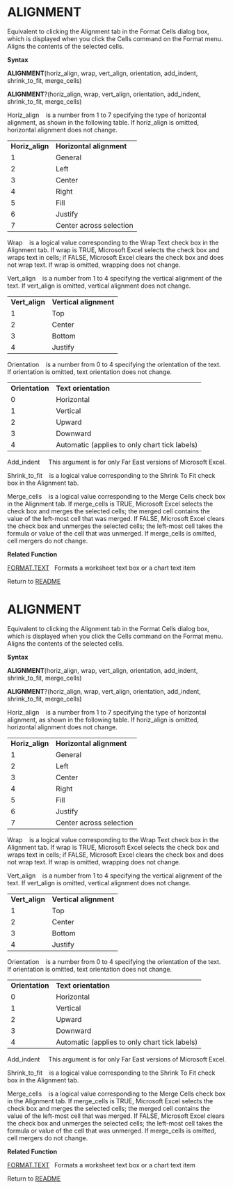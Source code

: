 # ALIGNMENT

Equivalent to clicking the Alignment tab in the Format Cells dialog box,
which is displayed when you click the Cells command on the Format menu.
Aligns the contents of the selected cells.

**Syntax**

**ALIGNMENT**(horiz\_align, wrap, vert\_align, orientation, add\_indent,
shrink\_to\_fit, merge\_cells)

**ALIGNMENT**?(horiz\_align, wrap, vert\_align, orientation,
add\_indent, shrink\_to\_fit, merge\_cells)

Horiz\_align&nbsp;&nbsp;&nbsp;&nbsp;is a number from 1 to 7 specifying
the type of horizontal alignment, as shown in the following table. If
horiz\_align is omitted, horizontal alignment does not change.

|                  |                          |
| ---------------- | ------------------------ |
| **Horiz\_align** | **Horizontal alignment** |
| 1                | General                  |
| 2                | Left                     |
| 3                | Center                   |
| 4                | Right                    |
| 5                | Fill                     |
| 6                | Justify                  |
| 7                | Center across selection  |

Wrap&nbsp;&nbsp;&nbsp;&nbsp;is a logical value corresponding to the Wrap
Text check box in the Alignment tab. If wrap is TRUE, Microsoft Excel
selects the check box and wraps text in cells; if FALSE, Microsoft Excel
clears the check box and does not wrap text. If wrap is omitted,
wrapping does not change.

Vert\_align&nbsp;&nbsp;&nbsp;&nbsp;is a number from 1 to 4 specifying
the vertical alignment of the text. If vert\_align is omitted, vertical
alignment does not change.

|                 |                        |
| --------------- | ---------------------- |
| **Vert\_align** | **Vertical alignment** |
| 1               | Top                    |
| 2               | Center                 |
| 3               | Bottom                 |
| 4               | Justify                |

Orientation&nbsp;&nbsp;&nbsp;&nbsp;is a number from 0 to 4 specifying
the orientation of the text. If orientation is omitted, text orientation
does not change.

|                 |                                               |
| --------------- | --------------------------------------------- |
| **Orientation** | **Text orientation**                          |
| 0               | Horizontal                                    |
| 1               | Vertical                                      |
| 2               | Upward                                        |
| 3               | Downward                                      |
| 4               | Automatic (applies to only chart tick labels) |

Add\_indent&nbsp;&nbsp;&nbsp;&nbsp; This argument is for only Far East
versions of Microsoft Excel.

Shrink\_to\_fit&nbsp;&nbsp;&nbsp;&nbsp;is a logical value corresponding
to the Shrink To Fit check box in the Alignment tab.

Merge\_cells&nbsp;&nbsp;&nbsp;&nbsp;is a logical value corresponding to
the Merge Cells check box in the Alignment tab. If merge\_cells is TRUE,
Microsoft Excel selects the check box and merges the selected cells; the
merged cell contains the value of the left-most cell that was merged. If
FALSE, Microsoft Excel clears the check box and unmerges the selected
cells; the left-most cell takes the formula or value of the cell that
was unmerged. If merge\_cells is omitted, cell mergers do not change.

**Related Function**

[FORMAT.TEXT](FORMAT.TEXT.md)&nbsp;&nbsp;&nbsp;Formats a worksheet text box or a chart
text item



Return to [README](README.md#A)

# ALIGNMENT

Equivalent to clicking the Alignment tab in the Format Cells dialog box,
which is displayed when you click the Cells command on the Format menu.
Aligns the contents of the selected cells.

**Syntax**

**ALIGNMENT**(horiz\_align, wrap, vert\_align, orientation, add\_indent,
shrink\_to\_fit, merge\_cells)

**ALIGNMENT**?(horiz\_align, wrap, vert\_align, orientation,
add\_indent, shrink\_to\_fit, merge\_cells)

Horiz\_align&nbsp;&nbsp;&nbsp;&nbsp;is a number from 1 to 7 specifying
the type of horizontal alignment, as shown in the following table. If
horiz\_align is omitted, horizontal alignment does not change.

|                  |                          |
| ---------------- | ------------------------ |
| **Horiz\_align** | **Horizontal alignment** |
| 1                | General                  |
| 2                | Left                     |
| 3                | Center                   |
| 4                | Right                    |
| 5                | Fill                     |
| 6                | Justify                  |
| 7                | Center across selection  |

Wrap&nbsp;&nbsp;&nbsp;&nbsp;is a logical value corresponding to the Wrap
Text check box in the Alignment tab. If wrap is TRUE, Microsoft Excel
selects the check box and wraps text in cells; if FALSE, Microsoft Excel
clears the check box and does not wrap text. If wrap is omitted,
wrapping does not change.

Vert\_align&nbsp;&nbsp;&nbsp;&nbsp;is a number from 1 to 4 specifying
the vertical alignment of the text. If vert\_align is omitted, vertical
alignment does not change.

|                 |                        |
| --------------- | ---------------------- |
| **Vert\_align** | **Vertical alignment** |
| 1               | Top                    |
| 2               | Center                 |
| 3               | Bottom                 |
| 4               | Justify                |

Orientation&nbsp;&nbsp;&nbsp;&nbsp;is a number from 0 to 4 specifying
the orientation of the text. If orientation is omitted, text orientation
does not change.

|                 |                                               |
| --------------- | --------------------------------------------- |
| **Orientation** | **Text orientation**                          |
| 0               | Horizontal                                    |
| 1               | Vertical                                      |
| 2               | Upward                                        |
| 3               | Downward                                      |
| 4               | Automatic (applies to only chart tick labels) |

Add\_indent&nbsp;&nbsp;&nbsp;&nbsp; This argument is for only Far East
versions of Microsoft Excel.

Shrink\_to\_fit&nbsp;&nbsp;&nbsp;&nbsp;is a logical value corresponding
to the Shrink To Fit check box in the Alignment tab.

Merge\_cells&nbsp;&nbsp;&nbsp;&nbsp;is a logical value corresponding to
the Merge Cells check box in the Alignment tab. If merge\_cells is TRUE,
Microsoft Excel selects the check box and merges the selected cells; the
merged cell contains the value of the left-most cell that was merged. If
FALSE, Microsoft Excel clears the check box and unmerges the selected
cells; the left-most cell takes the formula or value of the cell that
was unmerged. If merge\_cells is omitted, cell mergers do not change.

**Related Function**

[FORMAT.TEXT](FORMAT.TEXT.md)&nbsp;&nbsp;&nbsp;Formats a worksheet text box or a chart
text item



Return to [README](README.md#A)

